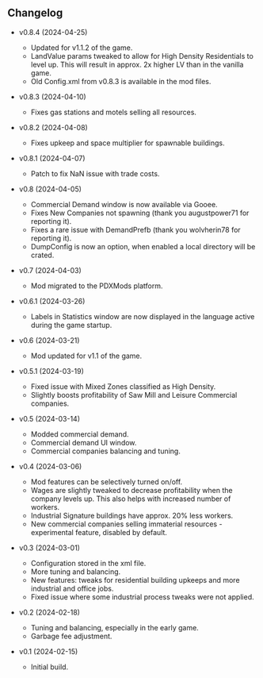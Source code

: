 ## Changelog

- v0.8.4 (2024-04-25)
  - Updated for v1.1.2 of the game.
  - LandValue params tweaked to allow for High Density Residentials to level up. This will result in approx. 2x higher LV than in the vanilla game.
  - Old Config.xml from v0.8.3 is available in the mod files.
  
- v0.8.3 (2024-04-10)
  - Fixes gas stations and motels selling all resources.

- v0.8.2 (2024-04-08)
  - Fixes upkeep and space multiplier for spawnable buildings.
  
- v0.8.1 (2024-04-07)
  - Patch to fix NaN issue with trade costs.
  
- v0.8 (2024-04-05)
  - Commercial Demand window is now available via Gooee.
  - Fixes New Companies not spawning (thank you augustpower71 for reporting it).
  - Fixes a rare issue with DemandPrefb (thank you wolvherin78 for reporting it).
  - DumpConfig is now an option, when enabled a local directory will be crated.
  
- v0.7 (2024-04-03)
  - Mod migrated to the PDXMods platform.
  
- v0.6.1 (2024-03-26)
  - Labels in Statistics window are now displayed in the language active during the game startup.
  
- v0.6 (2024-03-21)
  - Mod updated for v1.1 of the game.
  
- v0.5.1 (2024-03-19)
  - Fixed issue with Mixed Zones classified as High Density.
  - Slightly boosts profitability of Saw Mill and Leisure Commercial companies.
  
- v0.5 (2024-03-14)
  - Modded commercial demand.
  - Commercial demand UI window.
  - Commercial companies balancing and tuning.
  
- v0.4 (2024-03-06)
  - Mod features can be selectively turned on/off.
  - Wages are slightly tweaked to decrease profitability when the company levels up. This also helps with increased number of workers.
  - Industrial Signature buildings have approx. 20% less workers.
  - New commercial companies selling immaterial resources - experimental feature, disabled by default.
  
- v0.3 (2024-03-01)
  - Configuration stored in the xml file.
  - More tuning and balancing.
  - New features: tweaks for residential building upkeeps and more industrial and office jobs.
  - Fixed issue where some industrial process tweaks were not applied.
  
- v0.2 (2024-02-18)
  - Tuning and balancing, especially in the early game.
  - Garbage fee adjustment.
  
- v0.1 (2024-02-15)
  - Initial build.

